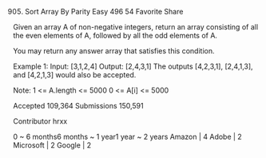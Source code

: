 905. Sort Array By Parity
Easy 496 54 Favorite Share

Given an array A of non-negative integers, return an array consisting of all the even elements of A, followed by all the odd elements of A.

You may return any answer array that satisfies this condition.

Example 1:
Input: [3,1,2,4]
Output: [2,4,3,1]
The outputs [4,2,3,1], [2,4,1,3], and [4,2,1,3] would also be accepted.
 
Note:
1 <= A.length <= 5000
0 <= A[i] <= 5000

Accepted 109,364
Submissions 150,591

Contributor hrxx

0 ~ 6 months6 months ~ 1 year1 year ~ 2 years
Amazon | 4 Adobe | 2 Microsoft | 2 Google | 2
